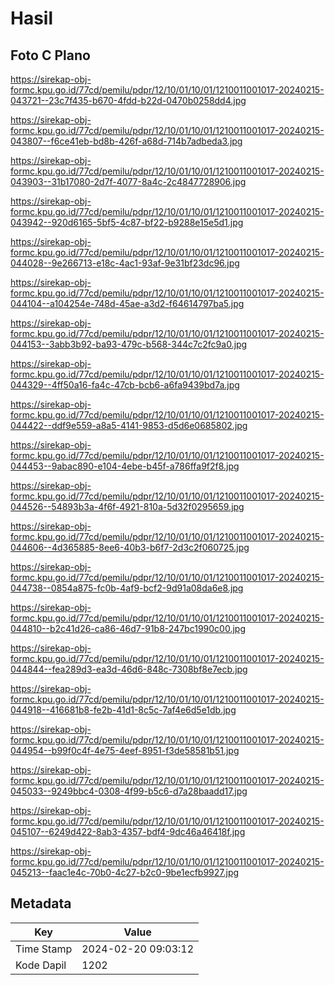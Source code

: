 # Hasil

## Foto C Plano

https://sirekap-obj-formc.kpu.go.id/77cd/pemilu/pdpr/12/10/01/10/01/1210011001017-20240215-043721--23c7f435-b670-4fdd-b22d-0470b0258dd4.jpg

https://sirekap-obj-formc.kpu.go.id/77cd/pemilu/pdpr/12/10/01/10/01/1210011001017-20240215-043807--f6ce41eb-bd8b-426f-a68d-714b7adbeda3.jpg

https://sirekap-obj-formc.kpu.go.id/77cd/pemilu/pdpr/12/10/01/10/01/1210011001017-20240215-043903--31b17080-2d7f-4077-8a4c-2c4847728906.jpg

https://sirekap-obj-formc.kpu.go.id/77cd/pemilu/pdpr/12/10/01/10/01/1210011001017-20240215-043942--920d6165-5bf5-4c87-bf22-b9288e15e5d1.jpg

https://sirekap-obj-formc.kpu.go.id/77cd/pemilu/pdpr/12/10/01/10/01/1210011001017-20240215-044028--9e266713-e18c-4ac1-93af-9e31bf23dc96.jpg

https://sirekap-obj-formc.kpu.go.id/77cd/pemilu/pdpr/12/10/01/10/01/1210011001017-20240215-044104--a104254e-748d-45ae-a3d2-f64614797ba5.jpg

https://sirekap-obj-formc.kpu.go.id/77cd/pemilu/pdpr/12/10/01/10/01/1210011001017-20240215-044153--3abb3b92-ba93-479c-b568-344c7c2fc9a0.jpg

https://sirekap-obj-formc.kpu.go.id/77cd/pemilu/pdpr/12/10/01/10/01/1210011001017-20240215-044329--4ff50a16-fa4c-47cb-bcb6-a6fa9439bd7a.jpg

https://sirekap-obj-formc.kpu.go.id/77cd/pemilu/pdpr/12/10/01/10/01/1210011001017-20240215-044422--ddf9e559-a8a5-4141-9853-d5d6e0685802.jpg

https://sirekap-obj-formc.kpu.go.id/77cd/pemilu/pdpr/12/10/01/10/01/1210011001017-20240215-044453--9abac890-e104-4ebe-b45f-a786ffa9f2f8.jpg

https://sirekap-obj-formc.kpu.go.id/77cd/pemilu/pdpr/12/10/01/10/01/1210011001017-20240215-044526--54893b3a-4f6f-4921-810a-5d32f0295659.jpg

https://sirekap-obj-formc.kpu.go.id/77cd/pemilu/pdpr/12/10/01/10/01/1210011001017-20240215-044606--4d365885-8ee6-40b3-b6f7-2d3c2f060725.jpg

https://sirekap-obj-formc.kpu.go.id/77cd/pemilu/pdpr/12/10/01/10/01/1210011001017-20240215-044738--0854a875-fc0b-4af9-bcf2-9d91a08da6e8.jpg

https://sirekap-obj-formc.kpu.go.id/77cd/pemilu/pdpr/12/10/01/10/01/1210011001017-20240215-044810--b2c41d26-ca86-46d7-91b8-247bc1990c00.jpg

https://sirekap-obj-formc.kpu.go.id/77cd/pemilu/pdpr/12/10/01/10/01/1210011001017-20240215-044844--fea289d3-ea3d-46d6-848c-7308bf8e7ecb.jpg

https://sirekap-obj-formc.kpu.go.id/77cd/pemilu/pdpr/12/10/01/10/01/1210011001017-20240215-044918--416681b8-fe2b-41d1-8c5c-7af4e6d5e1db.jpg

https://sirekap-obj-formc.kpu.go.id/77cd/pemilu/pdpr/12/10/01/10/01/1210011001017-20240215-044954--b99f0c4f-4e75-4eef-8951-f3de58581b51.jpg

https://sirekap-obj-formc.kpu.go.id/77cd/pemilu/pdpr/12/10/01/10/01/1210011001017-20240215-045033--9249bbc4-0308-4f99-b5c6-d7a28baadd17.jpg

https://sirekap-obj-formc.kpu.go.id/77cd/pemilu/pdpr/12/10/01/10/01/1210011001017-20240215-045107--6249d422-8ab3-4357-bdf4-9dc46a46418f.jpg

https://sirekap-obj-formc.kpu.go.id/77cd/pemilu/pdpr/12/10/01/10/01/1210011001017-20240215-045213--faac1e4c-70b0-4c27-b2c0-9be1ecfb9927.jpg


## Metadata

| Key        | Value               |
| ---------- | ------------------- |
| Time Stamp | 2024-02-20 09:03:12 |
| Kode Dapil | 1202                |



